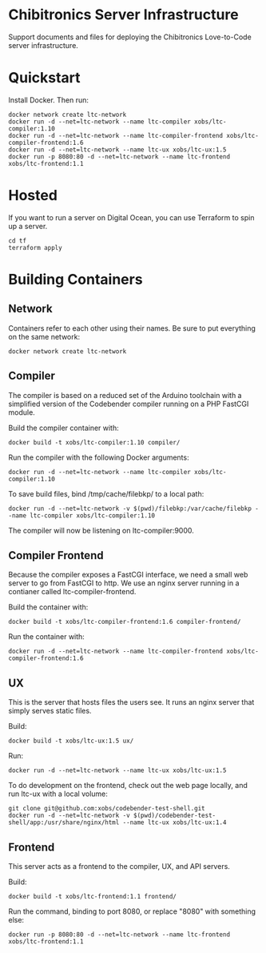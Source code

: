 Chibitronics Server Infrastructure
===========================

Support documents and files for deploying the Chibitronics Love-to-Code
server infrastructure.


Quickstart
==========

Install Docker.  Then run:

    docker network create ltc-network
    docker run -d --net=ltc-network --name ltc-compiler xobs/ltc-compiler:1.10
    docker run -d --net=ltc-network --name ltc-compiler-frontend xobs/ltc-compiler-frontend:1.6
    docker run -d --net=ltc-network --name ltc-ux xobs/ltc-ux:1.5
    docker run -p 8080:80 -d --net=ltc-network --name ltc-frontend xobs/ltc-frontend:1.1


Hosted
======

If you want to run a server on Digital Ocean, you can use Terraform to spin up a server.

    cd tf
    terraform apply


Building Containers
===================


Network
-------

Containers refer to each other using their names.  Be sure to put everything on the same network:

    docker network create ltc-network

Compiler
--------

The compiler is based on a reduced set of the Arduino toolchain with a simplified version of the Codebender compiler running on a PHP FastCGI module.

Build the compiler container with:

    docker build -t xobs/ltc-compiler:1.10 compiler/

Run the compiler with the following Docker arguments:

    docker run -d --net=ltc-network --name ltc-compiler xobs/ltc-compiler:1.10

To save build files, bind /tmp/cache/filebkp/ to a local path:

    docker run -d --net=ltc-network -v $(pwd)/filebkp:/var/cache/filebkp --name ltc-compiler xobs/ltc-compiler:1.10

The compiler will now be listening on ltc-compiler:9000.


Compiler Frontend
-----------------

Because the compiler exposes a FastCGI interface, we need a small web server to go from FastCGI to http.  We use an nginx server running in a contianer called ltc-compiler-frontend.

Build the container with:

    docker build -t xobs/ltc-compiler-frontend:1.6 compiler-frontend/

Run the container with:

    docker run -d --net=ltc-network --name ltc-compiler-frontend xobs/ltc-compiler-frontend:1.6

UX
------

This is the server that hosts files the users see.  It runs an nginx server that simply serves static files.

Build:

    docker build -t xobs/ltc-ux:1.5 ux/

Run:

    docker run -d --net=ltc-network --name ltc-ux xobs/ltc-ux:1.5

To do development on the frontend, check out the web page locally, and run ltc-ux with a local volume:

    git clone git@github.com:xobs/codebender-test-shell.git
    docker run -d --net=ltc-network -v $(pwd)/codebender-test-shell/app:/usr/share/nginx/html --name ltc-ux xobs/ltc-ux:1.4

Frontend
----------

This server acts as a frontend to the compiler, UX, and API servers.

 Build:

    docker build -t xobs/ltc-frontend:1.1 frontend/

 Run the command, binding to port 8080, or replace "8080" with something else:

    docker run -p 8080:80 -d --net=ltc-network --name ltc-frontend xobs/ltc-frontend:1.1
